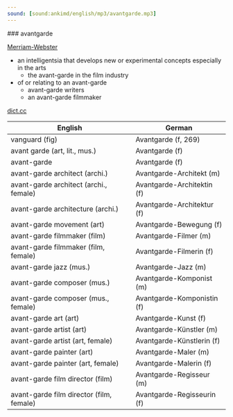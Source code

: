 ```yaml
---
sound: [sound:ankimd/english/mp3/avantgarde.mp3]
---
```


\### avantgarde

[Merriam-Webster](https://www.merriam-webster.com/dictionary/avantgarde)

- an intelligentsia that develops new or experimental concepts especially in the arts
    - the avant-garde in the film industry
- of or relating to an avant-garde
    - avant-garde writers
    - an avant-garde filmmaker

[dict.cc](https://www.dict.cc/avantgarde)

| English        | German       |
| -------------- | ------------ |
| vanguard (fig) | Avantgarde (f, 269) |
| avant garde (art, lit., mus.) | Avantgarde (f) |
| avant-garde | Avantgarde (f) |
| avant-garde architect (archi.) | Avantgarde-Architekt (m) |
| avant-garde architect (archi., female) | Avantgarde-Architektin (f) |
| avant-garde architecture (archi.) | Avantgarde-Architektur (f) |
| avant-garde movement (art) | Avantgarde-Bewegung (f) |
| avant-garde filmmaker (film) | Avantgarde-Filmer (m) |
| avant-garde filmmaker (film, female) | Avantgarde-Filmerin (f) |
| avant-garde jazz (mus.) | Avantgarde-Jazz (m) |
| avant-garde composer (mus.) | Avantgarde-Komponist (m) |
| avant-garde composer (mus., female) | Avantgarde-Komponistin (f) |
| avant-garde art (art) | Avantgarde-Kunst (f) |
| avant-garde artist (art) | Avantgarde-Künstler (m) |
| avant-garde artist (art, female) | Avantgarde-Künstlerin (f) |
| avant-garde painter (art) | Avantgarde-Maler (m) |
| avant-garde painter (art, female) | Avantgarde-Malerin (f) |
| avant-garde film director (film) | Avantgarde-Regisseur (m) |
| avant-garde film director (film, female) | Avantgarde-Regisseurin (f) |
